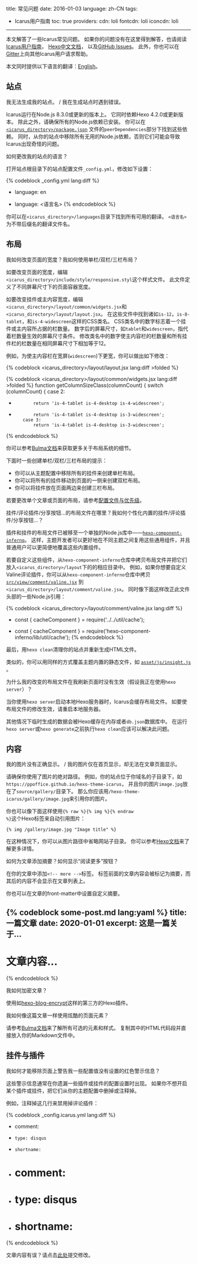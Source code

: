 title: 常见问题
date: 2016-01-03
language: zh-CN
tags:
- Icarus用户指南
toc: true
providers:
    cdn: loli
    fontcdn: loli
    iconcdn: loli
---

本文解答了一些Icarus常见问题。
如果你的问题没有在这里得到解答，也请阅读
[Icarus用户指南](/hexo-theme-icarus/tags/Icarus用户指南/)，
[Hexo中文文档](https://hexo.io/zh-cn/docs/index.html)，
以及[GitHub Issues](https://github.com/ppoffice/hexo-theme-icarus/issues?q=)。
此外，你也可以在[Gitter](https://gitter.im/hexo-theme-icarus/)上向其他Icarus用户请求帮助。

<article class="message message-immersive is-primary">
<div class="message-body">
<i class="fas fa-globe-americas mr-2"></i>本文同时提供以下语言的翻译：<a href="{% post_path en/FAQ %}">English</a>。
</div>
</article>

<!-- more -->


## 站点

<article class="message is-primary" style="font-size:1em">
<div class="message-body">
我无法生成我的站点。 / 我在生成站点时遇到错误。
</div>
</article>

Icarus运行在Node.js 8.3.0或更新的版本上。
它同时依赖Hexo 4.2.0或更新版本。
除此之外，请确保所有的Node.js依赖已安装。
你可以在[`<icarus_directory>/package.json`](https://github.com/ppoffice/hexo-theme-icarus/blob/master/package.json)
文件的`peerDependencies`部分下找到这些依赖。
同时，从你的站点中移除所有无用的Node.js依赖，否则它们可能会导致Icarus出现奇怪的问题。

<article class="message is-primary" style="font-size:1em">
<div class="message-body">
如何更改我的站点的语言？
</div>
</article>

打开站点根目录下的站点配置文件`_config.yml`，修改如下设置：

{% codeblock _config.yml lang:diff %}
- language: en
+ language: <语言名>
{% endcodeblock %}

你可以在`<icarus_directory>/languages`目录下找到所有可用的翻译。
`<语言名>`为不带后缀名的翻译文件名。


## 布局

<article class="message is-primary" style="font-size:1em">
<div class="message-body">
我如何改变页面的宽度？我如何使用单栏/双栏/三栏布局？
</div>
</article>

如要改变页面的宽度，编辑`<icarus_directory>/include/style/responsive.styl`这个样式文件。
此文件定义了不同屏幕尺寸下的页面容器宽度。

如要改变挂件或主内容宽度，编辑`<icarus_directory>/layout/common/widgets.jsx`和`<icarus_directory>/layout/layout.jsx`。
在这些文件中找到诸如`is-12`，`is-8-tablet`，和`is-4-widescreen`这样的CSS类名。
CSS类名中的数字标志着一个挂件或主内容所占据的栏数量。
数字后的屏幕尺寸，如`tablet`和`widescreen`，指代着栏数量生效的屏幕尺寸条件。
修改类名中的数字使主内容栏的栏数量和所有挂件栏的栏数量在相同屏幕尺寸下相加等于12。

例如，为使主内容栏在宽屏(`widescreen`)下更宽，你可以做出如下修改：

{% codeblock &lt;icarus_directory&gt;/layout/layout.jsx lang:diff >folded %}
 <div class={classname({
     column: true,
     'order-2': true,
     'column-main': true,
     'is-12': columnCount === 1,
-    'is-8-tablet is-8-desktop is-8-widescreen': columnCount === 2,
+    'is-8-tablet is-8-desktop is-9-widescreen': columnCount === 2,
     'is-8-tablet is-8-desktop is-6-widescreen': columnCount === 3
{% endcodeblock %}

{% codeblock &lt;icarus_directory&gt;/layout/common/widgets.jsx lang:diff >folded %}
 function getColumnSizeClass(columnCount) {
     switch (columnCount) {
         case 2:
-            return 'is-4-tablet is-4-desktop is-4-widescreen';
+            return 'is-4-tablet is-4-desktop is-3-widescreen';
         case 3:
             return 'is-4-tablet is-4-desktop is-3-widescreen';
{% endcodeblock %}

你可以参考[Bulma文档](https://bulma.io/documentation/columns/sizes/)来获取更多关于布局系统的细节。

下面时一些创建单栏/双栏/三栏布局的提示：

- 你可以从主题配置中移除所有的挂件来创建单栏布局。
- 你可以将所有的挂件移动到页面的一侧来创建双栏布局。
- 你可以将挂件放在页面两边来创建三栏布局。

若要更改单个文章或页面的布局，请参考[配置文件与优先级](/hexo-theme-icarus/Configuration/icarus用户指南-主题配置/#配置文件与优先级)。

<article class="message is-primary" style="font-size:1em">
<div class="message-body">
挂件/评论插件/分享按钮...的布局文件在哪里？我如何个性化内置的挂件/评论插件/分享按钮...？
</div>
</article>

插件和挂件的布局文件已被移至一个单独的Node.js库中——[`hexo-component-inferno`](https://github.com/ppoffice/hexo-component-inferno)。
这样，主题开发者可以更好地在不同主题之间复用这些通用组件，并且普通用户可以更简便地覆盖这些内置组件。

若要自定义这些组件，从`hexo-component-inferno`仓库中拷贝布局文件并把它们放入`<icarus_directory>/layout`下的的相应目录中。
例如，如果你想要自定义Valine评论插件，你可以从`hexo-component-inferno`仓库中拷贝
[`src/view/comment/valine.jsx`](https://github.com/ppoffice/hexo-component-inferno/blob/0.2.4/src/view/comment/valine.jsx)
到`<icarus_directory>/layout/comment/valine.jsx`。
同时像下面这样改正此文件头部的一些Node.js引用：

{% codeblock &lt;icarus_directory&gt;/layout/comment/valine.jsx lang:diff %}
- const { cacheComponent } = require('../../util/cache');
+ const { cacheComponent } = require('hexo-component-inferno/lib/util/cache');
{% endcodeblock %}

最后，用`hexo clean`清理你的站点并重新生成HTML文件。

类似的，你可以用同样的方式覆盖主题内置的静态文件，如
[`asset/js/insight.js`](https://github.com/ppoffice/hexo-component-inferno/blob/0.2.4/asset/js/insight.js) 。

<article class="message is-primary" style="font-size:1em">
<div class="message-body">
为什么我的改变的布局文件在我刷新页面时没有生效（假设我正在使用<code>hexo server</code>）？
</div>
</article>

当你使用`hexo server`启动本地Hexo服务器时，Icarus会缓存布局文件。
如要使布局文件的修改生效，请重启本地服务器。

其他情况下临时生成的数据会被Hexo缓存在内存或者`db.json`数据库中。
在运行`hexo server`或`hexo generate`之前执行`hexo clean`应该可以解决此问题。


## 内容

<article class="message is-primary" style="font-size:1em">
<div class="message-body">
我的图片没有正确显示。 / 我的图片仅在首页显示，却无法在文章页面显示。
</div>
</article>

请确保你使用了图片的绝对路径。
例如，你的站点位于你域名的子目录下，如`https://ppoffice.github.io/hexo-theme-icarus`，
并且你的图片`image.jpg`放在了`source/gallery/`目录下。
那么你应该用`/hexo-theme-icarus/gallery/image.jpg`来引用你的图片。

你也可以像下面这样使用<code>{% raw %}{% img %}{% endraw %}</code>这个Hexo标签来自动引用图片：

```
{% img /gallery/image.jpg "Image title" %}
```

在这种情况下，你可以从图片路径中省略网站子目录。
你可以参考[Hexo文档](https://hexo.io/zh-cn/docs/index.html)来了解更多详情。

<article class="message is-primary" style="font-size:1em">
<div class="message-body">
如何为文章添加摘要？如何显示“阅读更多”按钮？
</div>
</article>

在你的文章中添加`<!-- more -->`标签。
标签前面的文章内容会被标记为摘要，而其后的内容不会显示在文章列表上。

你也可以在文章的front-matter中设置自定义摘要。

{% codeblock some-post.md lang:yaml %}
title: 一篇文章
date: 2020-01-01
excerpt: 这是一篇关于...
---
# 文章内容...
{% endcodeblock %}

<article class="message is-primary" style="font-size:1em">
<div class="message-body">
我如何加密文章？
</div>
</article>

使用如[hexo-blog-encrypt](https://github.com/MikeCoder/hexo-blog-encrypt)这样的第三方的Hexo插件。

<article class="message is-primary" style="font-size:1em">
<div class="message-body">
我如何像这篇文章一样使用炫酷的页面元素？
</div>
</article>

请参考[Bulma文档](https://bulma.io/documentation/)来了解所有可选的元素和样式。
复制其中的HTML代码段并直接放入你的Markdown文件中。


## 挂件与插件

<article class="message is-primary" style="font-size:1em">
<div class="message-body">
我如何才能移除页面上警告我一些配置值没有设置的红色警示信息？
</div>
</article>

这些警示信息通常在你遗漏一些插件或挂件的配置设置时出现。
如果你不想开启某个插件或挂件，把它们从你的主题配置中删掉或注释掉。

例如，注释掉这几行来禁用掉评论插件：

{% codeblock _config.icarus.yml lang:diff %}
- comment:
-     type: disqus
-     shortname: 
+ # comment:
+ #     type: disqus
+ #     shortname: 
{% endcodeblock %}


<article class="message message-immersive is-warning">
<div class="message-body">
<i class="fas fa-question-circle mr-2"></i>文章内容有误？请点击<a href="https://github.com/ppoffice/hexo-theme-icarus/edit/site/source/_posts/zh-CN/FAQ.md">此处</a>提交修改。
</div>
</article>
